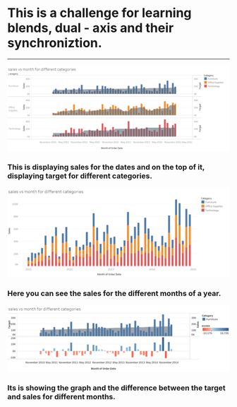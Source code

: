 ﻿# This is a challenge for learning blends, dual - axis and their synchroniztion.
---
![This is for categorizing](Dualaxis.png)
### This is displaying sales for the dates and on the top of it, displaying target for different categories.

![This is sales for the year and their months](sales_different_categories.png)
### Here you can see the sales for the different months of a year.

![difference](showing_difference_also.png)
### Its is showing the graph and the difference between the target and sales for different months.